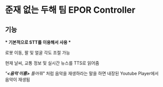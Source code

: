 # 준재 없는 두해 팀 EPOR Controller

## 기능

__\* 기본적으로 STT를 이용해서 사용 \*__

로봇 이동, 팔 및 얼굴 각도 조절 가능

현재 날씨, 교통 정보 및 실시간 뉴스를 TTS로 읽어줌

*"__<음악 이름>__ 틀어줘"* 처럼 음악을 재생하라는 말을 하면 내장된 Youtube Player에서 음악이 재생됨
